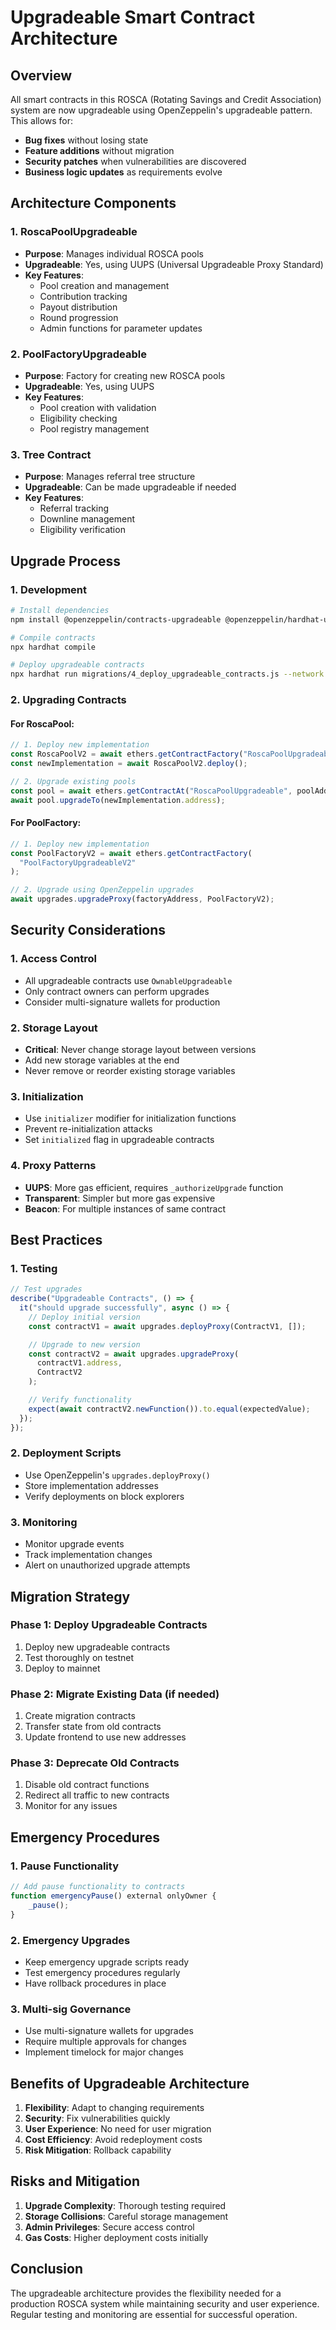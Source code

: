 # Upgradeable Smart Contract Architecture

## Overview

All smart contracts in this ROSCA (Rotating Savings and Credit Association) system are now upgradeable using OpenZeppelin's upgradeable pattern. This allows for:

- **Bug fixes** without losing state
- **Feature additions** without migration
- **Security patches** when vulnerabilities are discovered
- **Business logic updates** as requirements evolve

## Architecture Components

### 1. RoscaPoolUpgradeable

- **Purpose**: Manages individual ROSCA pools
- **Upgradeable**: Yes, using UUPS (Universal Upgradeable Proxy Standard)
- **Key Features**:
  - Pool creation and management
  - Contribution tracking
  - Payout distribution
  - Round progression
  - Admin functions for parameter updates

### 2. PoolFactoryUpgradeable

- **Purpose**: Factory for creating new ROSCA pools
- **Upgradeable**: Yes, using UUPS
- **Key Features**:
  - Pool creation with validation
  - Eligibility checking
  - Pool registry management

### 3. Tree Contract

- **Purpose**: Manages referral tree structure
- **Upgradeable**: Can be made upgradeable if needed
- **Key Features**:
  - Referral tracking
  - Downline management
  - Eligibility verification

## Upgrade Process

### 1. Development

```bash
# Install dependencies
npm install @openzeppelin/contracts-upgradeable @openzeppelin/hardhat-upgrades

# Compile contracts
npx hardhat compile

# Deploy upgradeable contracts
npx hardhat run migrations/4_deploy_upgradeable_contracts.js --network <network>
```

### 2. Upgrading Contracts

#### For RoscaPool:

```javascript
// 1. Deploy new implementation
const RoscaPoolV2 = await ethers.getContractFactory("RoscaPoolUpgradeableV2");
const newImplementation = await RoscaPoolV2.deploy();

// 2. Upgrade existing pools
const pool = await ethers.getContractAt("RoscaPoolUpgradeable", poolAddress);
await pool.upgradeTo(newImplementation.address);
```

#### For PoolFactory:

```javascript
// 1. Deploy new implementation
const PoolFactoryV2 = await ethers.getContractFactory(
  "PoolFactoryUpgradeableV2"
);

// 2. Upgrade using OpenZeppelin upgrades
await upgrades.upgradeProxy(factoryAddress, PoolFactoryV2);
```

## Security Considerations

### 1. Access Control

- All upgradeable contracts use `OwnableUpgradeable`
- Only contract owners can perform upgrades
- Consider multi-signature wallets for production

### 2. Storage Layout

- **Critical**: Never change storage layout between versions
- Add new storage variables at the end
- Never remove or reorder existing storage variables

### 3. Initialization

- Use `initializer` modifier for initialization functions
- Prevent re-initialization attacks
- Set `initialized` flag in upgradeable contracts

### 4. Proxy Patterns

- **UUPS**: More gas efficient, requires `_authorizeUpgrade` function
- **Transparent**: Simpler but more gas expensive
- **Beacon**: For multiple instances of same contract

## Best Practices

### 1. Testing

```javascript
// Test upgrades
describe("Upgradeable Contracts", () => {
  it("should upgrade successfully", async () => {
    // Deploy initial version
    const contractV1 = await upgrades.deployProxy(ContractV1, []);

    // Upgrade to new version
    const contractV2 = await upgrades.upgradeProxy(
      contractV1.address,
      ContractV2
    );

    // Verify functionality
    expect(await contractV2.newFunction()).to.equal(expectedValue);
  });
});
```

### 2. Deployment Scripts

- Use OpenZeppelin's `upgrades.deployProxy()`
- Store implementation addresses
- Verify deployments on block explorers

### 3. Monitoring

- Monitor upgrade events
- Track implementation changes
- Alert on unauthorized upgrade attempts

## Migration Strategy

### Phase 1: Deploy Upgradeable Contracts

1. Deploy new upgradeable contracts
2. Test thoroughly on testnet
3. Deploy to mainnet

### Phase 2: Migrate Existing Data (if needed)

1. Create migration contracts
2. Transfer state from old contracts
3. Update frontend to use new addresses

### Phase 3: Deprecate Old Contracts

1. Disable old contract functions
2. Redirect all traffic to new contracts
3. Monitor for any issues

## Emergency Procedures

### 1. Pause Functionality

```javascript
// Add pause functionality to contracts
function emergencyPause() external onlyOwner {
    _pause();
}
```

### 2. Emergency Upgrades

- Keep emergency upgrade scripts ready
- Test emergency procedures regularly
- Have rollback procedures in place

### 3. Multi-sig Governance

- Use multi-signature wallets for upgrades
- Require multiple approvals for changes
- Implement timelock for major changes

## Benefits of Upgradeable Architecture

1. **Flexibility**: Adapt to changing requirements
2. **Security**: Fix vulnerabilities quickly
3. **User Experience**: No need for user migration
4. **Cost Efficiency**: Avoid redeployment costs
5. **Risk Mitigation**: Rollback capability

## Risks and Mitigation

1. **Upgrade Complexity**: Thorough testing required
2. **Storage Collisions**: Careful storage management
3. **Admin Privileges**: Secure access control
4. **Gas Costs**: Higher deployment costs initially

## Conclusion

The upgradeable architecture provides the flexibility needed for a production ROSCA system while maintaining security and user experience. Regular testing and monitoring are essential for successful operation.
